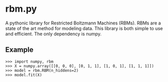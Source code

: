 rbm.py
======

A pythonic library for Restricted Boltzmann Machines (RBMs). RBMs are a state
of the art method for modeling data. This library is both simple to use and
efficient. The only dependency is numpy.

Example
-------

    >>> import numpy, rbm
    >>> X = numpy.array([[0, 0, 0], [0, 1, 1], [1, 0, 1], [1, 1, 1]])
    >>> model = rbm.RBM(n_hiddens=2)
    >>> model.fit(X)

